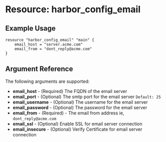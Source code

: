 # Resource: harbor_config_email

## Example Usage

```hcl
resource "harbor_config_email" "main" {
	email_host = "server.acme.com"
	email_from = "dont_reply@acme.com"
}
```

## Argument Reference
The following arguments are supported:

* **email_host** - (Required) The FQDN of the email server
* **email_port** - (Optional) The smtp port for the email server `Default: 25`
* **email_username** - (Optional) The username for the email server
* **email_password** - (Optional) The password for the email server
* **email_from** - (Required) - The email from address ie, `dont_reply@acme.com` 
* **email_ssl** - (Optional) Enable SSL for email server connection
* **email_insecure** - (Optional) Verify Certificate for email server connection